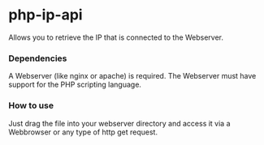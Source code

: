 # php-ip-api
Allows you to retrieve the IP that is connected to the Webserver.

### Dependencies
A Webserver (like nginx or apache) is required.
The Webserver must have support for the PHP scripting language.

### How to use
Just drag the file into your webserver directory and access it
via a Webbrowser or any type of http get request.

